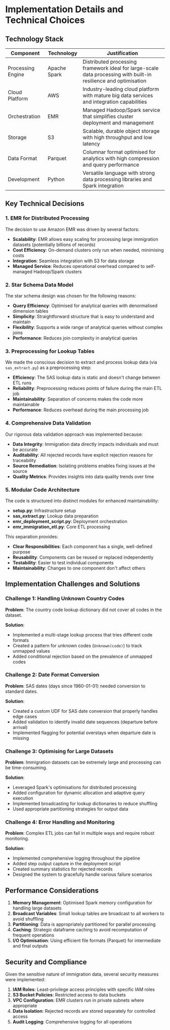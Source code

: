 # Implementation Details and Technical Choices

## Technology Stack

| Component | Technology | Justification |
|-----------|------------|---------------|
| Processing Engine | Apache Spark | Distributed processing framework ideal for large-scale data processing with built-in resilience and optimisation |
| Cloud Platform | AWS | Industry-leading cloud platform with mature big data services and integration capabilities |
| Orchestration | EMR | Managed Hadoop/Spark service that simplifies cluster deployment and management |
| Storage | S3 | Scalable, durable object storage with high throughput and low latency |
| Data Format | Parquet | Columnar format optimised for analytics with high compression and query performance |
| Development | Python | Versatile language with strong data processing libraries and Spark integration |

## Key Technical Decisions

### 1. EMR for Distributed Processing

The decision to use Amazon EMR was driven by several factors:

- **Scalability**: EMR allows easy scaling for processing large immigration datasets (potentially billions of records)
- **Cost Efficiency**: On-demand clusters only run when needed, minimising costs
- **Integration**: Seamless integration with S3 for data storage
- **Managed Service**: Reduces operational overhead compared to self-managed Hadoop/Spark clusters

### 2. Star Schema Data Model

The star schema design was chosen for the following reasons:

- **Query Efficiency**: Optimised for analytical queries with denormalised dimension tables
- **Simplicity**: Straightforward structure that is easy to understand and maintain
- **Flexibility**: Supports a wide range of analytical queries without complex joins
- **Performance**: Reduces join complexity in analytical queries

### 3. Preprocessing for Lookup Tables

We made the conscious decision to extract and process lookup data (via `sas_extract.py`) as a preprocessing step:

- **Efficiency**: The SAS lookup data is static and doesn't change between ETL runs
- **Reliability**: Preprocessing reduces points of failure during the main ETL job
- **Maintainability**: Separation of concerns makes the code more maintainable
- **Performance**: Reduces overhead during the main processing job

### 4. Comprehensive Data Validation

Our rigorous data validation approach was implemented because:

- **Data Integrity**: Immigration data directly impacts individuals and must be accurate
- **Auditability**: All rejected records have explicit rejection reasons for traceability
- **Source Remediation**: Isolating problems enables fixing issues at the source
- **Quality Metrics**: Provides insights into data quality trends over time

### 5. Modular Code Architecture

The code is structured into distinct modules for enhanced maintainability:

- **setup.py**: Infrastructure setup
- **sas_extract.py**: Lookup data preparation
- **emr_deployment_script.py**: Deployment orchestration
- **emr_immigration_etl.py**: Core ETL processing

This separation provides:

- **Clear Responsibilities**: Each component has a single, well-defined purpose
- **Reusability**: Components can be reused or replaced independently
- **Testability**: Easier to test individual components
- **Maintainability**: Changes to one component don't affect others

## Implementation Challenges and Solutions

### Challenge 1: Handling Unknown Country Codes

**Problem**: The country code lookup dictionary did not cover all codes in the dataset.

**Solution**: 
- Implemented a multi-stage lookup process that tries different code formats
- Created a pattern for unknown codes (`Unknown(code)`) to track unmapped values
- Added conditional rejection based on the prevalence of unmapped codes

### Challenge 2: Date Format Conversion

**Problem**: SAS dates (days since 1960-01-01) needed conversion to standard dates.

**Solution**:
- Created a custom UDF for SAS date conversion that properly handles edge cases
- Added validation to identify invalid date sequences (departure before arrival)
- Implemented flagging for potential overstays when departure date is missing

### Challenge 3: Optimising for Large Datasets

**Problem**: Immigration datasets can be extremely large and processing can be time-consuming.

**Solution**:
- Leveraged Spark's optimisations for distributed processing
- Added configuration for dynamic allocation and adaptive query execution
- Implemented broadcasting for lookup dictionaries to reduce shuffling
- Used appropriate partitioning strategies for output data

### Challenge 4: Error Handling and Monitoring

**Problem**: Complex ETL jobs can fail in multiple ways and require robust monitoring.

**Solution**:
- Implemented comprehensive logging throughout the pipeline
- Added step output capture in the deployment script
- Created summary statistics for rejected records
- Designed the system to gracefully handle various failure scenarios

## Performance Considerations

1. **Memory Management**: Optimised Spark memory configuration for handling large datasets
2. **Broadcast Variables**: Small lookup tables are broadcast to all workers to avoid shuffling
3. **Partitioning**: Data is appropriately partitioned for parallel processing
4. **Caching**: Strategic dataframe caching to avoid recomputation of frequent operations
5. **I/O Optimisation**: Using efficient file formats (Parquet) for intermediate and final outputs

## Security and Compliance

Given the sensitive nature of immigration data, several security measures were implemented:

1. **IAM Roles**: Least-privilege access principles with specific IAM roles
2. **S3 Bucket Policies**: Restricted access to data buckets
3. **VPC Configuration**: EMR clusters run in private subnets where appropriate
4. **Data Isolation**: Rejected records are stored separately for controlled access
5. **Audit Logging**: Comprehensive logging for all operations